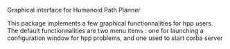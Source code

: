 Graphical interface for Humanoid Path Planner

This package implements a few graphical functionnalities for hpp
users. The default functionnalities are two menu items : one for
launching a configuration window for hpp problems, and one used to
start corba server
